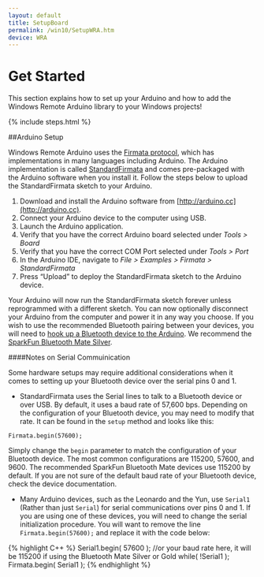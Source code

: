 ```yaml
---
layout: default
title: SetupBoard
permalink: /win10/SetupWRA.htm
device: WRA
---
```


<!-- Main jumbotron for a primary marketing message or call to action -->
<div class="row">
    <h1>Get Started</h1>
    <div class="col-md-8">
        <p>This section explains how to set up your Arduino and how to add the Windows Remote Arduino library to your Windows projects!</p>
    </div>
    {% include steps.html %}
</div>

<div class="col-md-12" markdown="1">

##Arduino Setup

Windows Remote Arduino uses the [Firmata protocol](https://github.com/firmata/protocol), which has implementations in many languages including Arduino. The Arduino implementation is called [StandardFirmata](https://github.com/firmata/arduino/blob/master/examples/StandardFirmata/StandardFirmata.ino) and comes pre-packaged with the Arduino software when you install it. Follow the steps below to upload the StandardFirmata sketch to your Arduino.

1. Download and install the Arduino software from [http://arduino.cc](http://arduino.cc).
2. Connect your Arduino device to the computer using USB.
3. Launch the Arduino application.
4. Verify that you have the correct Arduino board selected under *Tools > Board*
5. Verify that you have the correct COM Port selected under *Tools > Port*
6. In the Arduino IDE, navigate to *File > Examples > Firmata > StandardFirmata*
7. Press “Upload” to deploy the StandardFirmata sketch to the Arduino device.

Your Arduino will now run the StandardFirmata sketch forever unless reprogrammed with a different sketch. You can now optionally disconnect your Arduino from the computer and power it in any way you choose. If you wish to use the recommended Bluetooth pairing between your devices, you will need to [hook up a Bluetooth device to the Arduino](https://github.com/ms-iot/remote-wiring/blob/master/bluetooth.md). We recommend the [SparkFun Bluetooth Mate Silver](https://www.sparkfun.com/products/12576).


####Notes on Serial Commuinication

Some hardware setups may require additional considerations when it comes to setting up your Bluetooth device over the serial pins 0 and 1.

- StandardFirmata uses the Serial lines to talk to a Bluetooth device or over USB. By default, it uses a baud rate of 57,600 bps. Depending on the configuration of your Bluetooth device, you may need to modify that rate. It can be found in the `setup` method and looks like this:

 `Firmata.begin(57600);`

 Simply change the `begin` parameter to match the configuration of your Bluetooth device. The most common configurations are 115200, 57600, and 9600. The recommended SparkFun Bluetooth Mate devices use 115200 by default. If you are not sure of the default baud rate of your Bluetooth device, check the device documentation.

- Many Arduino devices, such as the Leonardo and the Yun, use `Serial1` (Rather than just `Serial`) for serial communications over pins 0 and 1. If you are using one of these devices, you will need to change the serial initialization procedure. You will want to remove the line `Firmata.begin(57600);` and replace it with the code below:


{% highlight C++ %}
Serial1.begin( 57600 );	//or your baud rate here, it will be 115200 if using the Bluetooth Mate Silver or Gold
while( !Serial1 );
Firmata.begin( Serial1 );
{% endhighlight %}

</div>
